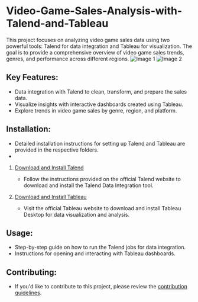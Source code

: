 # Video-Game-Sales-Analysis-with-Talend-and-Tableau

This project focuses on analyzing video game sales data using two powerful tools: Talend for data integration and Tableau for visualization. The goal is to provide a comprehensive overview of video game sales trends, genres, and performance across different regions.
![Image 1]([images/image1.png](https://miro.medium.com/v2/resize:fit:640/1*4shKXJIcheknb_-QQvBy8Q.jpeg))
![Image 2]([images/image2.png](https://www.selectdistinct.co.uk/wp-content/uploads/2023/03/Tableau-logo-removebg-preview.png))

## Key Features:
- Data integration with Talend to clean, transform, and prepare the sales data.
- Visualize insights with interactive dashboards created using Tableau.
- Explore trends in video game sales by genre, region, and platform.

## Installation:
- Detailed installation instructions for setting up Talend and Tableau are provided in the respective folders.
- 
1. [Download and Install Talend](https://www.talend.com/products/data-integration/)
   - Follow the instructions provided on the official Talend website to download and install the Talend Data Integration tool.

2. [Download and Install Tableau](https://www.tableau.com/products/desktop)
   - Visit the official Tableau website to download and install Tableau Desktop for data visualization and analysis.


## Usage:
- Step-by-step guide on how to run the Talend jobs for data integration.
- Instructions for opening and interacting with Tableau dashboards.

## Contributing:
- If you'd like to contribute to this project, please review the [contribution guidelines](CONTRIBUTING.md).

